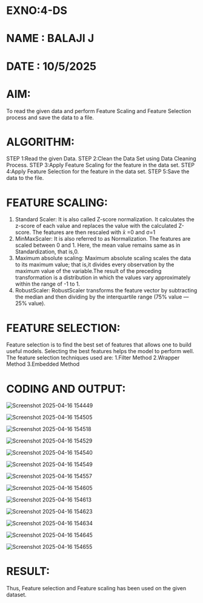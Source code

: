 # EXNO:4-DS
# NAME : BALAJI J
# DATE : 10/5/2025
# AIM:
To read the given data and perform Feature Scaling and Feature Selection process and save the
data to a file.

# ALGORITHM:
STEP 1:Read the given Data.
STEP 2:Clean the Data Set using Data Cleaning Process.
STEP 3:Apply Feature Scaling for the feature in the data set.
STEP 4:Apply Feature Selection for the feature in the data set.
STEP 5:Save the data to the file.

# FEATURE SCALING:
1. Standard Scaler: It is also called Z-score normalization. It calculates the z-score of each value and replaces the value with the calculated Z-score. The features are then rescaled with x̄ =0 and σ=1
2. MinMaxScaler: It is also referred to as Normalization. The features are scaled between 0 and 1. Here, the mean value remains same as in Standardization, that is,0.
3. Maximum absolute scaling: Maximum absolute scaling scales the data to its maximum value; that is,it divides every observation by the maximum value of the variable.The result of the preceding transformation is a distribution in which the values vary approximately within the range of -1 to 1.
4. RobustScaler: RobustScaler transforms the feature vector by subtracting the median and then dividing by the interquartile range (75% value — 25% value).

# FEATURE SELECTION:
Feature selection is to find the best set of features that allows one to build useful models. Selecting the best features helps the model to perform well.
The feature selection techniques used are:
1.Filter Method
2.Wrapper Method
3.Embedded Method

# CODING AND OUTPUT:


![Screenshot 2025-04-16 154449](https://github.com/user-attachments/assets/c8042ab1-3f9a-4a71-840a-c717b89fc45a)

![Screenshot 2025-04-16 154505](https://github.com/user-attachments/assets/b907d891-c51c-4bb9-b399-fc80ff88f7b9)

![Screenshot 2025-04-16 154518](https://github.com/user-attachments/assets/c694cc25-4a4b-4624-83bf-470ceb4d5e1b)

![Screenshot 2025-04-16 154529](https://github.com/user-attachments/assets/bb7b68b4-88a7-4f5f-a3c4-b69983a515e2)

![Screenshot 2025-04-16 154540](https://github.com/user-attachments/assets/34c263b5-08fd-4ccf-836a-8c180f1f7958)

![Screenshot 2025-04-16 154549](https://github.com/user-attachments/assets/ea10900c-5df9-4d49-b4ae-8cfdc02b6c9b)

![Screenshot 2025-04-16 154557](https://github.com/user-attachments/assets/009c9e57-633a-4d20-8ded-db3a8690a872)

![Screenshot 2025-04-16 154605](https://github.com/user-attachments/assets/6123a9ca-3bc5-4ae3-811d-30f13f9abe91)

![Screenshot 2025-04-16 154613](https://github.com/user-attachments/assets/1dbb26da-84e0-4a52-86bc-7090696348f2)

![Screenshot 2025-04-16 154623](https://github.com/user-attachments/assets/272fd9e5-c6f3-4aa7-ba2d-fea0de7b7136)

![Screenshot 2025-04-16 154634](https://github.com/user-attachments/assets/e2f92e95-4406-4bc1-82b4-9a4f07a0b11f)

![Screenshot 2025-04-16 154645](https://github.com/user-attachments/assets/e38f5ba3-ce6c-4119-a99a-486db04cfc1a)

![Screenshot 2025-04-16 154655](https://github.com/user-attachments/assets/2fef84c0-53e7-431c-9e5b-8fdef85f36a5)



# RESULT:

Thus, Feature selection and Feature scaling has been used on the given dataset.
